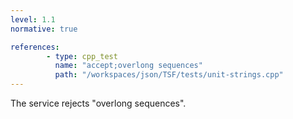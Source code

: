 ```yaml
---
level: 1.1
normative: true

references:
        - type: cpp_test
          name: "accept;overlong sequences"
          path: "/workspaces/json/TSF/tests/unit-strings.cpp"
---
```


The service rejects "overlong sequences".